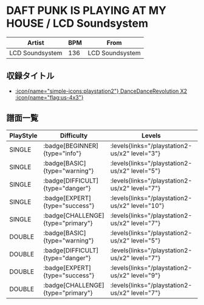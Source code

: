 # DAFT PUNK IS PLAYING AT MY HOUSE / LCD Soundsystem

|Artist|BPM|From|
|------|---|----|
|LCD Soundsystem|136|LCD Soundsystem|

## 収録タイトル

- [:icon{name="simple-icons:playstation2"} DanceDanceRevolution X2 :icon{name="flag:us-4x3"}](/playstation2-us/x2)

## 譜面一覧

|PlayStyle|Difficulty|Levels|Notes|Movie|
|---------|----------|------|-----|-----|
|SINGLE| :badge[BEGINNER]{type="info"}| :levels{links="/playstation2-us/x2" level="3"}|84/0||
|SINGLE| :badge[BASIC]{type="warning"}| :levels{links="/playstation2-us/x2" level="5"}|134/26||
|SINGLE| :badge[DIFFICULT]{type="danger"}| :levels{links="/playstation2-us/x2" level="7"}|232/24||
|SINGLE| :badge[EXPERT]{type="success"}| :levels{links="/playstation2-us/x2" level="10"}|302/32||
|SINGLE| :badge[CHALLENGE]{type="primary"}| :levels{links="/playstation2-us/x2" level="7"}|206/24(26)||
|DOUBLE| :badge[BASIC]{type="warning"}| :levels{links="/playstation2-us/x2" level="5"}|150/8||
|DOUBLE| :badge[DIFFICULT]{type="danger"}| :levels{links="/playstation2-us/x2" level="7"}|226/14||
|DOUBLE| :badge[EXPERT]{type="success"}| :levels{links="/playstation2-us/x2" level="9"}|276/24||
|DOUBLE| :badge[CHALLENGE]{type="primary"}| :levels{links="/playstation2-us/x2" level="7"}|206/14(24)||
